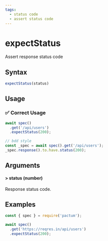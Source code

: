 ```yaml
---
tags:
  - status code
  - assert status code
---
```

# expectStatus

Assert response status code

## Syntax

```js
expectStatus(status)
```

## Usage

### ✅  Correct Usage

```js 
await spec()
  .get('/api/users')
  .expectStatus(200);
```

```js
// bdd style
const _spec = await spec().get('/api/users');
_spec.response().to.have.status(200);
```

## Arguments

#### > status (number)

Response status code.

## Examples

```js 
const { spec } = require('pactum');

await spec()
  .get('https://reqres.in/api/users')
  .expectStatus(200);
```